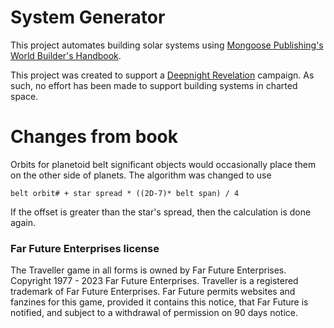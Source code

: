 # System Generator

This project automates building solar systems using
[Mongoose Publishing's](https://www.mongoosepublishing.com/)
[World Builder's Handbook](https://www.mongoosepublishing.com/products/world-builders-handbook).

This project was created to support a
[Deepnight Revelation](https://www.mongoosepublishing.com/products/deepnight-revelation-core-set) 
campaign. As such, no effort has been made to support building systems in
charted space.

# Changes from book

Orbits for planetoid belt significant objects would occasionally place them on
the other side of planets. The algorithm was changed to use

`belt orbit# + star spread * ((2D-7)* belt span) / 4`

If the offset is greater than the star's spread, then the calculation is done
again.


### Far Future Enterprises license

The Traveller game in all forms is owned by Far Future Enterprises. Copyright 1977 - 2023 Far Future Enterprises.
Traveller is a registered trademark of Far Future Enterprises. Far Future permits websites and fanzines for this game,
provided it contains this notice, that Far Future is notified, and subject to a withdrawal of permission on 90 days notice.
